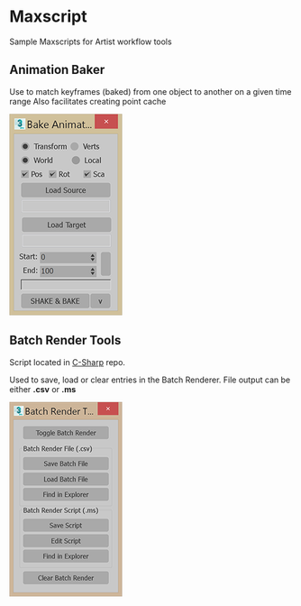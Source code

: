 # Maxscript
Sample Maxscripts for Artist workflow tools

## Animation Baker

Use to match keyframes (baked) from one object to another on a given time range 
Also facilitates creating point cache

![sampleImage](Samples/cb_anim_baker.png)

## Batch Render Tools
Script located in [C-Sharp](https://github.com/carlosbreban/C-Sharp) repo.

Used to save, load or clear entries in the Batch Renderer. File output can be either **.csv**  or **.ms**

![SampleImage](https://github.com/carlosbreban/C-Sharp/blob/master/Samples/cb_batch_render_tools.png)
